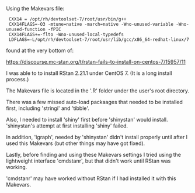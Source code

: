 Using the Makevars file:
       
     CXX14 = /opt/rh/devtoolset-7/root/usr/bin/g++
     CXX14FLAGS=-O3 -mtune=native -march=native -Wno-unused-variable -Wno-unused-function -fPIC
     CXX14FLAGS+=-flto -Wno-unused-local-typedefs
     LDFLAGS=-L/opt/rh/devtoolset-7/root/usr/lib/gcc/x86_64-redhat-linux/7
     
found at the very bottom of:

https://discourse.mc-stan.org/t/rstan-fails-to-install-on-centos-7/15957/11

I was able to to install RStan 2.21.1 under CentOS 7. (It is a long install process.)

The Makevars file is located in the '.R' folder under the user's root directory.

There was a few missed auto-load packaages that needed to be installed first, including 'stringi' and 'tibble'.

Also, I needed to install 'shiny' first before 'shinystan' would install. 'shinystan's attempt at first installing 'shiny' failed. 

In addition, 'igraph', needed by 'shinystan' didn't install properly until after I used this Makevars (but other things may have got fixed).

Lastly, before finding and using these Makevars settings I tried using the lightweight interface 'cmdstanr', but that didn't work until RStan was working.

'cmdstanr' may have worked without RStan if I had installed it with this Makevars.



